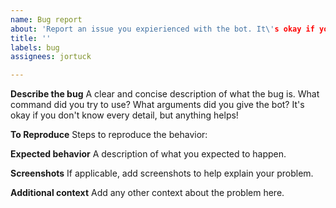```yaml
---
name: Bug report
about: 'Report an issue you expierienced with the bot. It\'s okay if you don't have a ton of details about what caused the issue but anything helps!'
title: ''
labels: bug
assignees: jortuck

---
```


**Describe the bug**
A clear and concise description of what the bug is. What command did you try to use? What arguments did you give the bot? It's okay if you don't know every detail, but anything helps!

**To Reproduce** 
Steps to reproduce the behavior:

**Expected behavior**
A  description of what you expected to happen.

**Screenshots**
If applicable, add screenshots to help explain your problem.

**Additional context**
Add any other context about the problem here.
